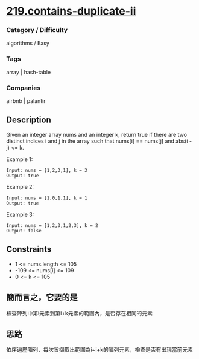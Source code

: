 # [219.contains-duplicate-ii](https://leetcode.com/problems/contains-duplicate-ii/)

### Category / Difficulty
algorithms / Easy

### Tags
array | hash-table
	 		
### Companies
airbnb | palantir

## Description

Given an integer array nums and an integer k, return true if there are two distinct indices i and j in the array such that nums[i] == nums[j] and abs(i - j) <= k.


Example 1:
```
Input: nums = [1,2,3,1], k = 3
Output: true
```

Example 2:
```
Input: nums = [1,0,1,1], k = 1
Output: true
```

Example 3:
```
Input: nums = [1,2,3,1,2,3], k = 2
Output: false
```

## Constraints
- 1 <= nums.length <= 105
- -109 <= nums[i] <= 109
- 0 <= k <= 105


## 簡而言之，它要的是
檢查陣列中第i元素到第i+k元素的範圍內，是否存在相同的元素

## 思路
依序遍歷陣列，每次皆擷取出範圍為i~i+k的陣列元素，檢查是否有出現當前元素
